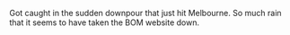 <!-- slug: 2017/11/18/51 -->
<!-- published: 2017-11-18T05:19:23.570Z -->

Got caught in the sudden downpour that just hit Melbourne. So much rain that it seems to have taken the BOM website down.